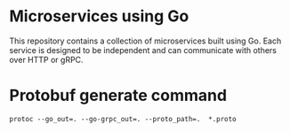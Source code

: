 # Microservices using Go
This repository contains a collection of microservices built using Go. Each service is designed to be independent and can communicate with others over HTTP or gRPC.

# Protobuf generate command
```
protoc --go_out=. --go-grpc_out=. --proto_path=.  *.proto
```